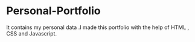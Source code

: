 # Personal-Portfolio
It contains my personal data .I made this portfolio with the help of HTML , CSS and Javascript.
